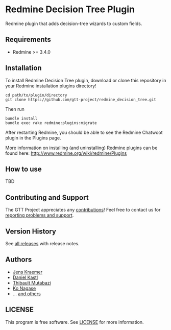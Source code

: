 # Redmine Decision Tree Plugin

Redmine plugin that adds decision-tree wizards to custom fields.

## Requirements

 - Redmine >= 3.4.0

## Installation

To install Redmine Decision Tree plugin, download or clone this repository in your Redmine installation plugins directory!

```
cd path/to/plugin/directory
git clone https://github.com/gtt-project/redmine_decision_tree.git
```

Then run

```
bundle install
bundle exec rake redmine:plugins:migrate
```

After restarting Redmine, you should be able to see the Redmine Chatwoot plugin in the Plugins page.

More information on installing (and uninstalling) Redmine plugins can be found here: http://www.redmine.org/wiki/redmine/Plugins

## How to use

TBD

## Contributing and Support

The GTT Project appreciates any [contributions](https://github.com/gtt-project/.github/blob/main/CONTRIBUTING.md)! Feel free to contact us for [reporting problems and support](https://github.com/gtt-project/.github/blob/main/CONTRIBUTING.md).

## Version History

See [all releases](https://github.com/gtt-project/redmine_decision_tree/releases) with release notes.

## Authors

- [Jens Kraemer](https://github.com/jkraemer)
- [Daniel Kastl](https://github.com/dkastl)
- [Thibault Mutabazi](https://github.com/eyewritecode)
- [Ko Nagase](https://github.com/sanak)
- ... [and others](https://github.com/gtt-project/redmine_decision_tree/graphs/contributors)

## LICENSE

This program is free software. See [LICENSE](LICENSE) for more information.
